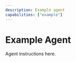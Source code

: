 ```yaml
---
description: Example agent
capabilities: ["example"]
---
```


# Example Agent

Agent instructions here.
